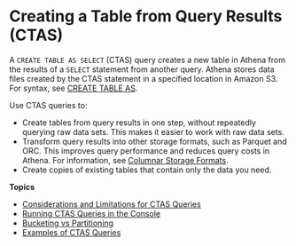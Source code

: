# Creating a Table from Query Results \(CTAS\)<a name="ctas"></a>

A `CREATE TABLE AS SELECT` \(CTAS\) query creates a new table in Athena from the results of a `SELECT` statement from another query\. Athena stores data files created by the CTAS statement in a specified location in Amazon S3\. For syntax, see [CREATE TABLE AS](create-table-as.md)\.

Use CTAS queries to: 
+ Create tables from query results in one step, without repeatedly querying raw data sets\. This makes it easier to work with raw data sets\.
+ Transform query results into other storage formats, such as Parquet and ORC\. This improves query performance and reduces query costs in Athena\. For information, see [Columnar Storage Formats](columnar-storage.md)\.
+ Create copies of existing tables that contain only the data you need\.

**Topics**
+ [Considerations and Limitations for CTAS Queries](considerations-ctas.md)
+ [Running CTAS Queries in the Console](ctas-console.md)
+ [Bucketing vs Partitioning](bucketing-vs-partitioning.md)
+ [Examples of CTAS Queries](ctas-examples.md)